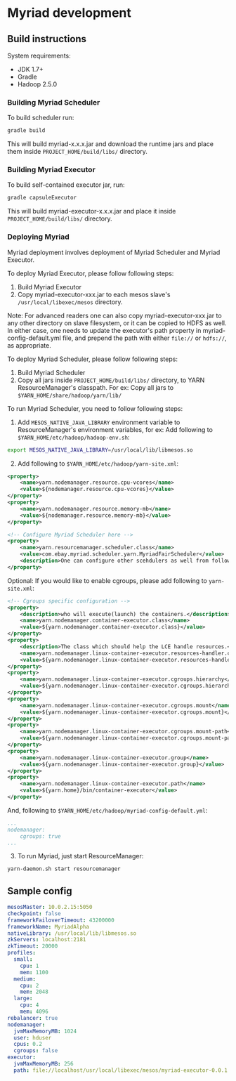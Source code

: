 # Myriad development

## Build instructions
System requirements:
* JDK 1.7+
* Gradle
* Hadoop 2.5.0


### Building Myriad Scheduler
To build scheduler run:

```bash
gradle build
```

This will build myriad-x.x.x.jar and download the runtime jars and place them inside ```PROJECT_HOME/build/libs/``` directory.

### Building Myriad Executor
To build self-contained executor jar, run:

```bash
gradle capsuleExecutor
```

This will build myriad-executor-x.x.x.jar and place it inside ```PROJECT_HOME/build/libs/``` directory. 

### Deploying Myriad

Myriad deployment involves deployment of Myriad Scheduler and Myriad Executor.

To deploy Myriad Executor, please follow following steps:

1. Build Myriad Executor
2. Copy myriad-executor-xxx.jar to each mesos slave's ```/usr/local/libexec/mesos``` directory. 

Note: For advanced readers one can also copy myriad-executor-xxx.jar to any other directory on slave filesystem, or it can be copied to HDFS as well. In either case, one needs to update the executor's path property in myriad-config-default.yml file, and prepend the path with either ```file://``` or ```hdfs://```, as appropriate.  

To deploy Myriad Scheduler, please follow following steps:

1. Build Myriad Scheduler
2. Copy all jars inside ```PROJECT_HOME/build/libs/``` directory, to YARN ResourceManager's classpath. For ex: Copy all jars to ```$YARN_HOME/share/hadoop/yarn/lib/```

To run Myriad Scheduler, you need to follow following steps:

1. Add ```MESOS_NATIVE_JAVA_LIBRARY``` environment variable to ResourceManager's environment variables, for ex: Add following to ```$YARN_HOME/etc/hadoop/hadoop-env.sh```: 

```bash
export MESOS_NATIVE_JAVA_LIBRARY=/usr/local/lib/libmesos.so
```

2. Add following to ```$YARN_HOME/etc/hadoop/yarn-site.xml```:

```xml
<property>
    <name>yarn.nodemanager.resource.cpu-vcores</name>
    <value>${nodemanager.resource.cpu-vcores}</value>
</property>
<property>
    <name>yarn.nodemanager.resource.memory-mb</name>
    <value>${nodemanager.resource.memory-mb}</value>
</property>

<!-- Configure Myriad Scheduler here -->
<property>
    <name>yarn.resourcemanager.scheduler.class</name>
    <value>com.ebay.myriad.scheduler.yarn.MyriadFairScheduler</value>
    <description>One can configure other scehdulers as well from following list: com.ebay.myriad.scheduler.yarn.MyriadCapacityScheduler, com.ebay.myriad.scheduler.yarn.MyriadFifoScheduler</description>
</property>
```

Optional: If you would like to enable cgroups, please add following to ```yarn-site.xml```:

```xml
<!-- Cgroups specific configuration -->
<property>
    <description>who will execute(launch) the containers.</description>
    <name>yarn.nodemanager.container-executor.class</name>
    <value>${yarn.nodemanager.container-executor.class}</value>
</property>
<property>
    <description>The class which should help the LCE handle resources.</description>
    <name>yarn.nodemanager.linux-container-executor.resources-handler.class</name>
    <value>${yarn.nodemanager.linux-container-executor.resources-handler.class}</value>
</property>
<property>
    <name>yarn.nodemanager.linux-container-executor.cgroups.hierarchy</name>
    <value>${yarn.nodemanager.linux-container-executor.cgroups.hierarchy}</value>
</property>
<property>
    <name>yarn.nodemanager.linux-container-executor.cgroups.mount</name>
    <value>${yarn.nodemanager.linux-container-executor.cgroups.mount}</value>
</property>
<property>
    <name>yarn.nodemanager.linux-container-executor.cgroups.mount-path</name>
    <value>${yarn.nodemanager.linux-container-executor.cgroups.mount-path}</value>
</property>
<property>
    <name>yarn.nodemanager.linux-container-executor.group</name>
    <value>${yarn.nodemanager.linux-container-executor.group}</value>
</property>
<property>
    <name>yarn.nodemanager.linux-container-executor.path</name>
    <value>${yarn.home}/bin/container-executor</value>
</property>
```

And, following to ```$YARN_HOME/etc/hadoop/myriad-config-default.yml```:

```yaml
...
nodemanager:
    cgroups: true
...
```

3. To run Myriad, just start ResourceManager:

```bash
yarn-daemon.sh start resourcemanager
```

## Sample config

```yaml
mesosMaster: 10.0.2.15:5050
checkpoint: false
frameworkFailoverTimeout: 43200000
frameworkName: MyriadAlpha
nativeLibrary: /usr/local/lib/libmesos.so
zkServers: localhost:2181
zkTimeout: 20000
profiles:
  small:
    cpu: 1
    mem: 1100
  medium:
    cpu: 2
    mem: 2048
  large:
    cpu: 4
    mem: 4096
rebalancer: true
nodemanager:
  jvmMaxMemoryMB: 1024
  user: hduser
  cpus: 0.2
  cgroups: false
executor:
  jvmMaxMemoryMB: 256
  path: file://localhost/usr/local/libexec/mesos/myriad-executor-0.0.1.jar
```
